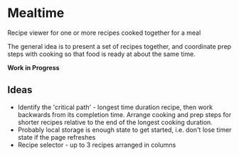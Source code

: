 # Mealtime
Recipe viewer for one or more recipes cooked together for a meal

The general idea is to present a set of recipes together, and coordinate prep steps with cooking so that food is ready at about the same time.

**Work in Progress**

## Ideas

* Identify the 'critical path' - longest time duration recipe, then work backwards from its completion time. Arrange cooking and prep steps for shorter recipes relative to the end of the longest cooking duration.
* Probably local storage is enough state to get started, i.e. don't lose timer state if the page refreshes
* Recipe selector - up to 3 recipes arranged in columns
